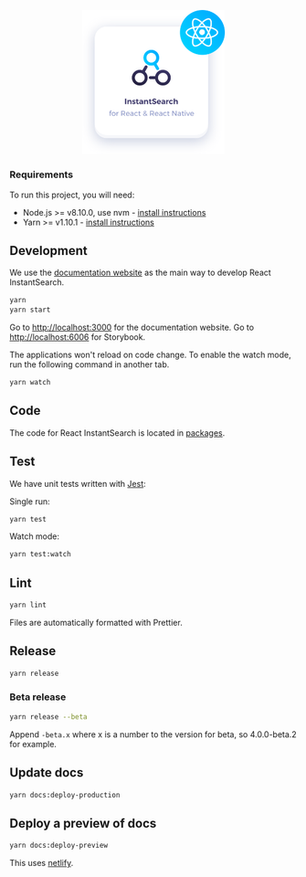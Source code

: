 <p align="center">
  <a href="https://community.algolia.com/react-instantsearch">
    <img alt="React InstantSearch" src="./docgen/assets/img/InstantSearch-React-medal.svg" width="250">
  </a>
</p>

### Requirements

To run this project, you will need:

- Node.js >= v8.10.0, use nvm - [install instructions](https://github.com/creationix/nvm#install-script)
- Yarn >= v1.10.1 - [install instructions](https://yarnpkg.com/en/docs/install#alternatives-stable)

## Development

We use the [documentation website][website] as the main way to develop React InstantSearch.

```sh
yarn
yarn start
```

Go to <http://localhost:3000> for the documentation website.
Go to <http://localhost:6006> for Storybook.

The applications won't reload on code change. To enable the watch mode, run the following command in another tab.

```sh
yarn watch
```

## Code

The code for React InstantSearch is located in [packages](packages).

## Test

We have unit tests written with [Jest](https://facebook.github.io/jest):

Single run:

```sh
yarn test
```

Watch mode:

```sh
yarn test:watch
```

## Lint

```sh
yarn lint
```

Files are automatically formatted with Prettier.

## Release

```sh
yarn release
```

### Beta release

```sh
yarn release --beta
```

Append `-beta.x` where x is a number to the version for beta, so 4.0.0-beta.2 for example.

## Update docs

```sh
yarn docs:deploy-production
```

## Deploy a preview of docs

```sh
yarn docs:deploy-preview
```

This uses [netlify](https://www.netlify.com).

<!-- Links -->

[website]: https://community.algolia.com/react-instantsearch
